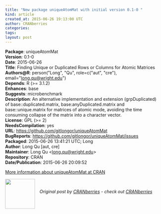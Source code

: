 ```yaml
---
title: "New package uniqueAtomMat with initial version 0.1-0 "
kind: article
created_at: 2015-06-26 19:13:00 UTC
author: CRANberries
categories: 
tags: 
layout: post
---
```

<strong>Package</strong>: uniqueAtomMat<br>
<strong>Version</strong>: 0.1-0<br>
<strong>Date</strong>: 2015-06-26<br>
<strong>Title</strong>: Finding Unique or Duplicated Rows or Columns for Atomic Matrices<br>
<strong>Authors@R</strong>: person("Long", "Qu", role=c("aut", "cre"), email="long.qu@wright.edu")<br>
<strong>Depends</strong>: R (&gt;= 3.1.2)<br>
<strong>Enhances</strong>: base<br>
<strong>Suggests</strong>: microbenchmark<br>
<strong>Description</strong>: An alternative implementation and extension (grpDuplicated) of base::duplicated.matrix, base:anyDuplicated.matrix and base::unique.matrix for matrices of atomic mode, avoiding the time consuming collapse of the matrix into a character vector.<br>
<strong>License</strong>: GPL (&gt;= 2)<br>
<strong>NeedsCompilation</strong>: yes<br>
<strong>URL</strong>: https://github.com/gitlongor/uniqueAtomMat<br>
<strong>BugReports</strong>: https://github.com/gitlongor/uniqueAtomMat/issues<br>
<strong>Packaged</strong>: 2015-06-26 13:41:21 UTC; Long<br>
<strong>Author</strong>: Long Qu [aut, cre]<br>
<strong>Maintainer</strong>: Long Qu &lt;long.qu@wright.edu&gt;<br>
<strong>Repository</strong>: CRAN<br>
<strong>Date/Publication</strong>: 2015-06-26 20:09:52<br>

<p>
<a href="http://cran.r-project.org/web/packages/uniqueAtomMat/index.html">More information about uniqueAtomMat at CRAN</a><div class="author">
  <img src="" style="width: 96px; height: 96;">
  <span style="position: absolute; padding: 32px 15px;">
    <i>Original post by <a href="http://twitter.com/">CRANberries</a> - check out <a href="http://dirk.eddelbuettel.com/cranberries">CRANberries   </a></i>
  </span>
</div>
